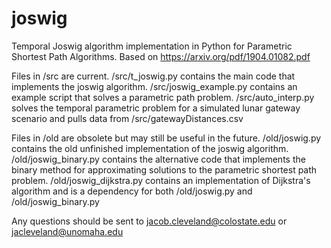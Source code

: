 # joswig
Temporal Joswig algorithm implementation in Python for Parametric Shortest Path Algorithms. Based on https://arxiv.org/pdf/1904.01082.pdf

Files in /src are current.
/src/t_joswig.py contains the main code that implements the joswig algorithm.
/src/joswig_example.py contains an example script that solves a parametric path problem.
/src/auto_interp.py solves the temporal parametric problem for a simulated lunar gateway scenario and pulls data from /src/gatewayDistances.csv

Files in /old are obsolete but may still be useful in the future.
/old/joswig.py contains the old unfinished implementation of the joswig algorithm.
/old/joswig_binary.py contains the alternative code that implements the binary method for approximating solutions to the parametric shortest path problem.
/old/joswig_dijkstra.py contains an implementation of Dijkstra's algorithm and is a dependency for both /old/joswig.py and /old/joswig_binary.py

Any questions should be sent to jacob.cleveland@colostate.edu or jacleveland@unomaha.edu

